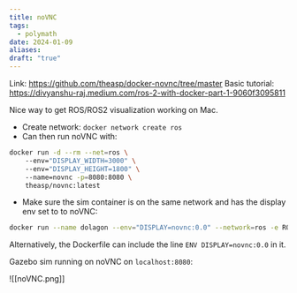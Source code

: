 ```yaml
---
title: noVNC
tags:
  - polymath
date: 2024-01-09
aliases: 
draft: "true"
---
```

Link: https://github.com/theasp/docker-novnc/tree/master
Basic tutorial: https://divyanshu-raj.medium.com/ros-2-with-docker-part-1-9060f3095811

Nice way to get ROS/ROS2 visualization working on Mac.
- Create network: `docker network create ros`
- Can then run noVNC with:
```bash
docker run -d --rm --net=ros \  
	--env="DISPLAY_WIDTH=3000" \  
	--env="DISPLAY_HEIGHT=1800" \  
	--name=novnc -p=8080:8080 \  
	theasp/novnc:latest
```

- Make sure the sim container is on the same network and has the display env set to to noVNC:
```bash
docker run --name dolagon --env="DISPLAY=novnc:0.0" --network=ros -e ROS_DOMAIN_ID=9 -e RMW_IMPLEMENTATION=rmw_cyclonedds_cpp -e CYCLONEDDS_URI=/opt/polymathrobotics/dolagon_config/share/dolagon_config/config/dds_config.xml registry.gitlab.com/polymathrobotics/dolagon/dolagon_sim:humble ros2 launch dolagon_sim sim.launch.py
```

Alternatively, the Dockerfile can include the line `ENV DISPLAY=novnc:0.0` in it.

Gazebo sim running on noVNC on `localhost:8080`:

![[noVNC.png]]